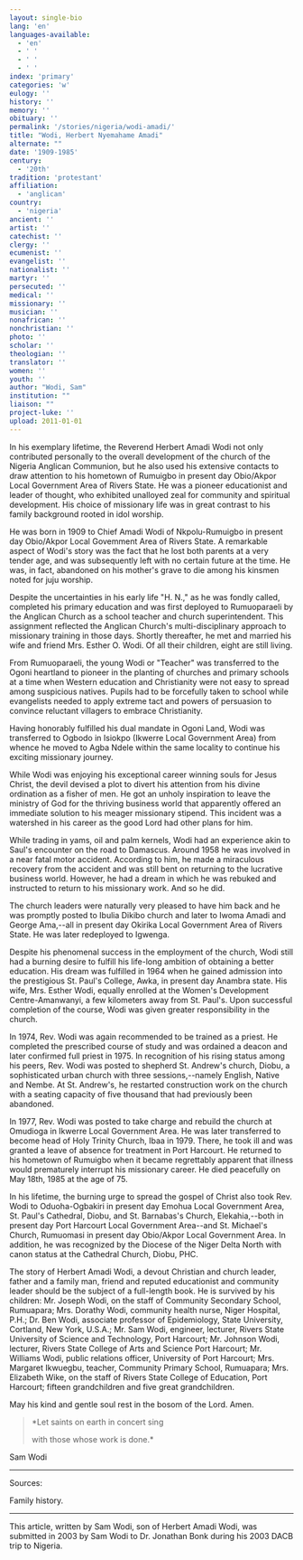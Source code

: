 ```yaml
---
layout: single-bio
lang: 'en'
languages-available:
  - 'en'
  - ' '
  - ' '
  - ' '
index: 'primary'
categories: 'w'
eulogy: ''
history: ''
memory: ''
obituary: ''
permalink: '/stories/nigeria/wodi-amadi/'
title: "Wodi, Herbert Nyemahame Amadi"
alternate: ""
date: '1909-1985'
century:
  - '20th'
tradition: 'protestant'
affiliation:
  - 'anglican'
country:
  - 'nigeria'
ancient: ''
artist: ''
catechist: ''
clergy: ''
ecumenist: ''
evangelist: ''
nationalist: ''
martyr: ''
persecuted: ''
medical: ''
missionary: ''
musician: ''
nonafrican: ''
nonchristian: ''
photo: ''
scholar: ''
theologian: ''
translator: ''
women: ''
youth: ''
author: "Wodi, Sam"
institution: ""
liaison: ""
project-luke: ''
upload: 2011-01-01
---
```




In his exemplary lifetime, the Reverend Herbert Amadi Wodi not only contributed personally to the overall development of the church of the Nigeria Anglican Communion, but he also used his extensive contacts to draw attention to his hometown of Rumuigbo in present day Obio/Akpor Local Government Area of Rivers State.  He was a pioneer educationist and leader of thought, who exhibited unalloyed zeal for community and spiritual development. His choice of missionary life was in great contrast to his family background rooted in idol worship.

He was born in 1909 to Chief Amadi Wodi of Nkpolu-Rumuigbo in present day Obio/Akpor Local Govemment Area of Rivers State. A remarkable aspect of Wodi's story was the fact that he lost both parents at a very tender age, and was subsequently left with no certain future at the time. He was, in fact, abandoned on his mother's grave to die among his kinsmen noted for juju worship.

Despite the uncertainties in his early life "H. N.," as he was fondly called, completed his primary education and was first deployed to Rumuoparaeli by the Anglican Church as a school teacher and church superintendent.  This assignment reflected the Anglican Church's multi-disciplinary approach to missionary training in those days. Shortly thereafter, he met and married his wife and friend Mrs. Esther O. Wodi. Of all their children, eight are still living.

From Rumuoparaeli, the young Wodi or "Teacher" was transferred to the Ogoni heartland to pioneer in the planting of churches and primary schools at a time when Western education and Christianity were not easy to spread among suspicious natives. Pupils had to be forcefully taken to school while evangelists needed to apply extreme tact and powers of persuasion to convince reluctant villagers to embrace Christianity.

Having honorably fulfilled his dual mandate in Ogoni Land, Wodi was transferred to Ogbodo in Isiokpo (Ikwerre Local Government Area) from whence he moved to Agba Ndele within the same locality to continue his exciting missionary journey.

While Wodi was enjoying his exceptional career winning souls for Jesus Christ, the devil devised a plot to divert his attention from his divine ordination as a fisher of men. He got an unholy inspiration to leave the ministry of God for the thriving business world that apparently offered an immediate solution to his meager missionary stipend. This incident was a watershed in his career as the good Lord had other plans for him.

While trading in yams, oil and palm kernels, Wodi had an experience akin to Saul's encounter on the road to Damascus. Around 1958 he was involved in a near fatal motor accident. According to him, he made a miraculous recovery from the accident and was still bent on returning to the lucrative business world. However, he had a dream in which he was rebuked and instructed to return to his missionary work. And so he did.

The church leaders were naturally very pleased to have him back and he was promptly posted to Ibulia Dikibo church and later to Iwoma Amadi and George Ama,--all in present day Okirika Local Government Area of Rivers State. He was later redeployed to Igwenga.

Despite his phenomenal success in the employment of the church, Wodi still had a burning desire to fulfill his life-long ambition of obtaining a better education. His dream was fulfilled in 1964 when he gained admission into the prestigious St. Paul's College, Awka, in present day Anambra state. His wife, Mrs. Esther Wodi, equally enrolled at the Women's Development Centre-Amanwanyi, a few kilometers away from St. Paul's. Upon successful completion of the course, Wodi was given greater responsibility in the church.

In 1974, Rev. Wodi was again recommended to be trained as a priest. He completed the prescribed course of study and was ordained a deacon and later confirmed full priest in 1975. In recognition of his rising status among his peers, Rev. Wodi was posted to shepherd St. Andrew's church, Diobu, a sophisticated urban church with three sessions,--namely English, Native and Nembe. At St. Andrew's, he restarted construction work on the church with a seating capacity of  five thousand that had previously been abandoned.

In 1977, Rev. Wodi was posted to take charge and rebuild the church at Omudioga in Ikwerre Local Government Area. He was later transferred to become head of Holy Trinity Church, Ibaa in 1979.
There, he took ill and was granted a leave of absence for treatment in Port Harcourt. He returned to his hometown of Rumuigbo when it became regrettably apparent that illness would prematurely interrupt his missionary career. He died peacefully on May 18th, 1985 at the age of 75.

In his lifetime, the burning urge to spread the gospel of Christ also took Rev. Wodi to Oduoha-Ogbakiri in present day Emohua Local Government Area, St. Paul's Cathedral, Diobu, and St. Barnabas's Church, Elekahia,--both in present day Port Harcourt Local Government Area--and St. Michael's Church, Rumuomasi in present day Obio/Akpor Local Government Area. In addition, he was recognized by the Diocese of the Niger Delta North with canon status at the Cathedral Church, Diobu, PHC.

The story of Herbert Amadi Wodi, a devout Christian and church leader, father and a family man, friend and reputed educationist and community leader should be the subject of a full-length book. He is survived by his children:
Mr. Joseph Wodi, on the staff of Community Secondary School, Rumuapara;
Mrs. Dorathy Wodi, community health nurse, Niger Hospital, P.H.;
Dr. Ben Wodi, associate professor of Epidemiology, State University, Cortland, New York, U.S.A.;
Mr. Sam Wodi, engineer, lecturer, Rivers State University of Science and Technology, Port Harcourt;
Mr. Johnson Wodi, lecturer, Rivers State College of Arts and Science Port Harcourt;
Mr. Williams Wodi, public relations officer, University of Port Harcourt;
Mrs. Margaret Ikwuegbu, teacher, Community Primary School, Rumuapara;
Mrs. Elizabeth Wike, on the staff of Rivers State College of Education, Port Harcourt; fifteen  grandchildren and five great grandchildren.

May his kind and gentle soul rest in the bosom of the Lord. Amen.

> *Let saints on earth in concert sing
> 
> with those whose work is done.*

Sam Wodi

---

Sources:

Family history.

---

This article, written by Sam Wodi, son of Herbert Amadi Wodi, was submitted in 2003 by Sam Wodi to Dr. Jonathan Bonk during his 2003 DACB trip to Nigeria.